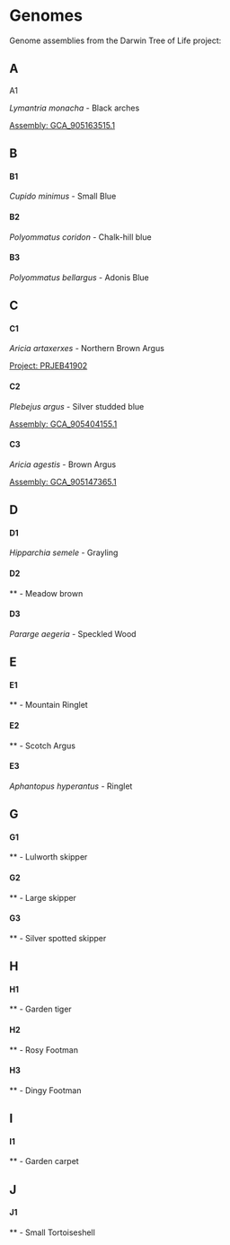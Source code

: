 # Genomes

Genome assemblies from the Darwin Tree of Life project: 


## A

A1

*Lymantria monacha* - Black arches

[Assembly: GCA_905163515.1](https://www.ebi.ac.uk/ena/browser/view/GCA_905163515.1)


## B

#### B1

*Cupido minimus* - Small Blue

[]()

#### B2

*Polyommatus coridon* - Chalk-hill blue

#### B3

*Polyommatus bellargus* - Adonis Blue


## C 

#### C1

*Aricia artaxerxes* - Northern Brown Argus

[Project: PRJEB41902](https://www.ebi.ac.uk/ena/browser/view/PRJEB41902)

#### C2

*Plebejus argus* - Silver studded blue

[Assembly: GCA_905404155.1](https://www.ebi.ac.uk/ena/browser/view/GCA_905404155.1)

#### C3


*Aricia agestis* - Brown Argus

[Assembly: GCA_905147365.1](https://www.ebi.ac.uk/ena/browser/view/GCA_905147365.1)

## D

#### D1

*Hipparchia semele* - Grayling

#### D2

** - Meadow brown

#### D3

*Pararge aegeria* - Speckled Wood
 
## E

#### E1

** - Mountain Ringlet

#### E2

** - Scotch Argus

#### E3

*Aphantopus hyperantus* - Ringlet


## G

#### G1

** - Lulworth skipper

#### G2

** - Large skipper

#### G3

** - Silver spotted skipper

## H

#### H1

** - Garden tiger

#### H2

** - Rosy Footman

#### H3

** - Dingy Footman

## I

#### I1

** - Garden carpet

## J

#### J1

** - Small Tortoiseshell
